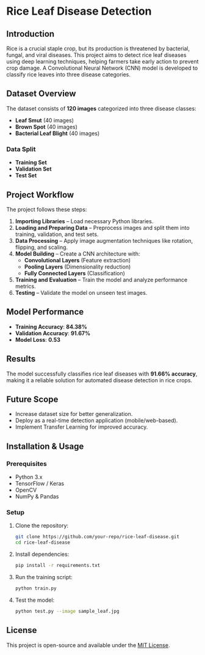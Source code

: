 # Rice Leaf Disease Detection

## Introduction
Rice is a crucial staple crop, but its production is threatened by bacterial, fungal, and viral diseases. This project aims to detect rice leaf diseases using deep learning techniques, helping farmers take early action to prevent crop damage. A Convolutional Neural Network (CNN) model is developed to classify rice leaves into three disease categories.

## Dataset Overview
The dataset consists of **120 images** categorized into three disease classes:
- **Leaf Smut** (40 images)
- **Brown Spot** (40 images)
- **Bacterial Leaf Blight** (40 images)

### Data Split
- **Training Set**
- **Validation Set**
- **Test Set**

## Project Workflow
The project follows these steps:
1. **Importing Libraries** – Load necessary Python libraries.
2. **Loading and Preparing Data** – Preprocess images and split them into training, validation, and test sets.
3. **Data Processing** – Apply image augmentation techniques like rotation, flipping, and scaling.
4. **Model Building** – Create a CNN architecture with:
   - **Convolutional Layers** (Feature extraction)
   - **Pooling Layers** (Dimensionality reduction)
   - **Fully Connected Layers** (Classification)
5. **Training and Evaluation** – Train the model and analyze performance metrics.
6. **Testing** – Validate the model on unseen test images.

## Model Performance
- **Training Accuracy**: **84.38%**
- **Validation Accuracy**: **91.67%**
- **Model Loss**: **0.53**

## Results
The model successfully classifies rice leaf diseases with **91.66% accuracy**, making it a reliable solution for automated disease detection in rice crops.

## Future Scope
- Increase dataset size for better generalization.
- Deploy as a real-time detection application (mobile/web-based).
- Implement Transfer Learning for improved accuracy.

## Installation & Usage
### Prerequisites
- Python 3.x
- TensorFlow / Keras
- OpenCV
- NumPy & Pandas

### Setup
1. Clone the repository:
   ```bash
   git clone https://github.com/your-repo/rice-leaf-disease.git
   cd rice-leaf-disease
   ```
2. Install dependencies:
   ```bash
   pip install -r requirements.txt
   ```
3. Run the training script:
   ```bash
   python train.py
   ```
4. Test the model:
   ```bash
   python test.py --image sample_leaf.jpg
   ```

## License
This project is open-source and available under the [MIT License](LICENSE).
